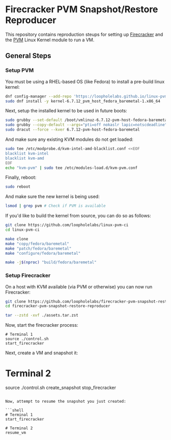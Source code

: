 # Firecracker PVM Snapshot/Restore Reproducer

This repository contains reproduction steups for setting up [Firecracker](https://github.com/loopholelabs/firecracker) and the [PVM](https://github.com/loopholelabs/linux-pvm-ci) Linux Kernel module to run a VM.

## General Steps

### Setup PVM

You must be using a RHEL-based OS (like Fedora) to install a pre-build linux kernel:

```bash
dnf config-manager --add-repo 'https://loopholelabs.github.io/linux-pvm-ci/fedora/baremetal/repodata/linux-pvm-ci.repo' # Or, if you're on Fedora Linux 41+, use `sudo dnf config-manager addrepo --from-repofile 'https://loopholelabs.github.io/linux-pvm-ci/fedora/baremetal/repodata/linux-pvm-ci.repo'`
sudo dnf install -y kernel-6.7.12_pvm_host_fedora_baremetal-1.x86_64
```

Next, setup the installed kernel to be used in future boots:

```bash
sudo grubby --set-default /boot/vmlinuz-6.7.12-pvm-host-fedora-baremetal
sudo grubby --copy-default --args="pti=off nokaslr lapic=notscdeadline" --update-kernel /boot/vmlinuz-6.7.12-pvm-host-fedora-baremetal
sudo dracut --force --kver 6.7.12-pvm-host-fedora-baremetal
```

And make sure any existing KVM modules do not get loaded:

```bash
sudo tee /etc/modprobe.d/kvm-intel-amd-blacklist.conf <<EOF
blacklist kvm-intel
blacklist kvm-amd
EOF
echo "kvm-pvm" | sudo tee /etc/modules-load.d/kvm-pvm.conf
```

Finally, reboot:

```bash
sudo reboot
```

And make sure the new kernel is being used:

```bash
lsmod | grep pvm # Check if PVM is available
```

If you'd like to build the kernel from source, you can do so as follows:

```bash
git clone https://github.com/loopholelabs/linux-pvm-ci
cd linux-pvm-ci

make clone
make "copy/fedora/baremetal"
make "patch/fedora/baremetal"
make "configure/fedora/baremetal"

make -j$(nproc) "build/fedora/baremetal"
```

### Setup Firecracker

On a host with KVM available (via PVM or otherwise) you can now run Firecracker:

```bash
git clone https://github.com/loopholelabs/firecracker-pvm-snapshot-restore-reproducer
cd firecracker-pvm-snapshot-restore-reproducer

tar --zstd -xvf ./assets.tar.zst
```

Now, start the firecracker process:

```shell
# Terminal 1
source ./control.sh
start_firecracker
```

Next, create a VM and snapshot it:
# Terminal 2
source ./control.sh
create_snapshot
stop_firecracker
```

Now, attempt to resume the snapshot you just created:

```shell
# Terminal 1
start_firecracker

# Terminal 2
resume_vm
```
